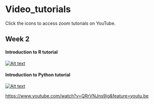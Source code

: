 # Video_tutorials
Click the icons to access zoom tutorials on YouTube. 

## Week 2
#### Introduction to R tutorial
[![Alt text](https://img.youtube.com/vi/0ChuLIPw7K4/0.jpg)](https://www.youtube.com/watch?v=0ChuLIPw7K4&feature=youtu.be)

#### Introduction to Python tutorial
[![Alt text](https://img.youtube.com/vi/QRrVNJns9ig/0.jpg)](https://www.youtube.com/watch?v=QRrVNJns9ig&feature=youtu.be)

https://www.youtube.com/watch?v=QRrVNJns9ig&feature=youtu.be
